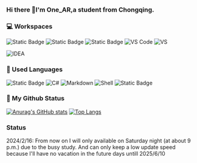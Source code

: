 ### Hi there 👋I'm One_AR,a student from Chongqing.

<!--
**onear233/onear233** is a ✨ _special_ ✨ repository because its `README.md` (this file) appears on your GitHub profile.

Here are some ideas to get you started:

- 🔭 I’m currently working on ...
- 🌱 I’m currently learning ...
- 👯 I’m looking to collaborate on ...
- 🤔 I’m looking for help with ...
- 💬 Ask me about ...
- 📫 How to reach me: ...
- 😄 Pronouns: ...
- ⚡ Fun fact: ...
-->
### 💻 Workspaces
![Static Badge](https://img.shields.io/badge/git-python?style=for-the-badge&logo=git&logoColor=white&color=orange)
![Static Badge](https://img.shields.io/badge/WINDOWS11-9?style=for-the-badge&logo=windows&logoColor=white&color=blue)
![Static Badge](https://img.shields.io/badge/CHROME122-0?style=for-the-badge&logo=googlechrome&logoColor=white&color=blue)
![VS Code](https://img.shields.io/badge/Visual_Studio_Code-0078D4?style=for-the-badge&logo=visual%20studio%20code&logoColor=white)
![VS](https://img.shields.io/badge/Visual%20Studio%202022-0?style=for-the-badge&logo=visualstudio&logoColor=white&color=purple)

![IDEA](https://img.shields.io/badge/IntelliJ_IDEA-000000.svg?style=for-the-badge&logo=intellij-idea&logoColor=white)

### 🌱 Used Languages
![Static Badge](https://img.shields.io/badge/java-1?style=for-the-badge&logoColor=white&color=brown)
![C#](https://img.shields.io/badge/c%23-c%23?style=for-the-badge&logo=csharp&logoColor=white&color=purple)
![Markdown](https://img.shields.io/badge/Markdown-000000?style=for-the-badge&logo=markdown&logoColor=white)
![Shell](https://img.shields.io/badge/Shell_Script-121011?style=for-the-badge&logo=gnu-bash&logoColor=white)
![Static Badge](https://img.shields.io/badge/python-python?style=for-the-badge&logo=python&logoColor=white&color=purple)





### 🎈 My Github Status
[![Anurag's GitHub stats](https://github-readme-stats.vercel.app/api?username=onear233&count_private=true&showicons=true)](https://github.com/anuraghazra/github-readme-stats)
[![Top Langs](https://github-readme-stats.vercel.app/api/top-langs/?username=onear233&layout=compact)](https://github.com/anuraghazra/github-readme-stats)

### Status
2024/2/16:
From now on I will only available on Saturday night (at about 9 p.m.) due to the busy study.
And can only keep a low update speed because I'll have no vacation in the future days untill 2025/6/10

